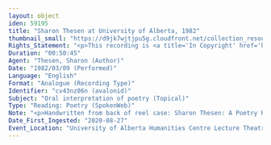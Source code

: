 ```yaml
---
layout: object
iden: 59195
title: "Sharon Thesen at University of Alberta, 1982"
thumbnail_small: "https://d9jk7wjtjpu5g.cloudfront.net/collection_resource_files/thumbnails/000/134/008/small/SW037_03.jpg?1669710862"
Rights_Statement: "<p>This recording is <a title='In Copyright' href='https://rightsstatements.org/page/InC/1.0/?language=en'>In Copyright</a> and is made available for non-commercial research and educational purposes, with permission from the rights holder(s). The University of Alberta wishes to hear from any copyright owner, or their representative, who believes that this recording has been used without authorization. Please contact <a title='erahelp@ualberta.ca' href='mailto:erahelp@ualberta.ca'>erahelp@ualberta.ca</a>. You may display/perform this material for non-commercial research or teaching purposes. For all other reproduction, performance or distribution uses, please contact the copyright holders</p>"
Duration: "00:50:45"
Agent: "Thesen, Sharon (Author)"
Date: "1982/03/09 (Performed)"
Language: "English"
Format: "Analogue (Recording Type)"
Identifier: "cv43nz06n (avalonid)"
Subject: "Oral interpretation of poetry (Topical)"
Type: "Reading: Poetry (SpokenWeb)"
Note: "<p>Handwritten from back of reel case: Sharon Thesen: A Poetry Reading, Tuesday March 9/82, Side #1 only, HC AV L-3, 50 minutes</p> (general)"
Date_First_Ingested: "2020-08-27"
Event_Location: "University of Alberta Humanities Centre Lecture Theatre 5"
---
```


